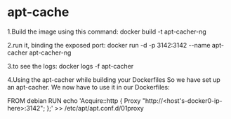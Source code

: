 # apt-cache

1.Build the image using this command:
	docker build -t apt-cacher-ng

2.run it, binding the exposed port:
      docker run -d -p 3142:3142 --name apt-cacher apt-cacher-ng

3.to see the logs:
     docker logs -f apt-cacher


4.Using the apt-cacher while building your Dockerfiles
So we have set up an apt-cacher. We now have to use it in our Dockerfiles:

   FROM debian
   RUN echo 'Acquire::http { Proxy "http://<host's-docker0-ip-here>:3142"; };' >> /etc/apt/apt.conf.d/01proxy

